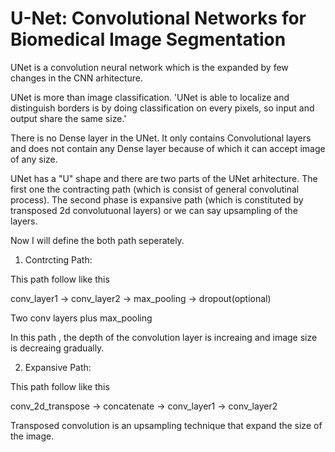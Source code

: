 # U-Net: Convolutional Networks for Biomedical Image Segmentation

UNet is a convolution neural network which is the expanded by few changes in the CNN arhitecture.

UNet is more than image classification. 'UNet is able to localize and distinguish borders is by doing classification on every pixels, so input and output share the same size.'

There is no Dense layer in the UNet. It only contains Convolutional layers and does not contain any Dense layer because of which it can accept image of any size.

UNet has a "U" shape and there are two parts of the UNet arhitecture.
The first one the contracting path (which is consist of general convolutinal process).
The second phase is expansive path (which is constituted by transposed 2d convolutuonal layers) or we can say upsampling of the layers.

Now I will define the both path seperately.

1. Contrcting Path:

This path follow like this

conv_layer1 -> conv_layer2 -> max_pooling -> dropout(optional)

Two conv layers plus max_pooling

In this path , the depth of the convolution layer is increaing and image size is decreaing gradually.

2. Expansive Path:

This path follow like this

conv_2d_transpose -> concatenate -> conv_layer1 -> conv_layer2

Transposed convolution is an upsampling technique that expand the size of the image.
